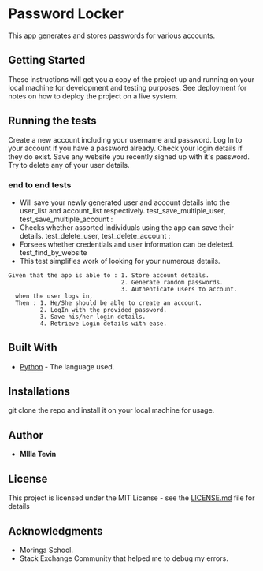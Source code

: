 
# Password Locker 

This app generates and stores passwords for various accounts.

## Getting Started

These instructions will get you a copy of the project up and running on your local machine for development and testing purposes. See deployment for notes on how to deploy the project on a live system.


## Running the tests

Create a new account including your username and password.
Log In to your account if you have a password already.
Check your login details if they do exist.
Save any website you recently signed up with it's password.
Try to delete any of your user details.

###  end to end tests


  - Will save your newly generated user and account details into the user_list and account_list respectively.
test_save_multiple_user, test_save_multiple_account :
  - Checks whether assorted individuals using the app can save their details.
test_delete_user, test_delete_account :
  - Forsees whether credentials and user information can be deleted.
test_find_by_website
  - This test simplifies work of looking for your numerous details.


```
Given that the app is able to : 1. Store account details.
                                2. Generate random passwords.
                                3. Authenticate users to account.
  when the user logs in,
  Then : 1. He/She should be able to create an account.
         2. LogIn with the provided password.
         3. Save his/her login details.
         4. Retrieve Login details with ease.

```


## Built With

* [Python](https://docs.python.org/3/) - The language used.


## Installations
   git clone the repo and install it on your local machine for usage.


## Author

* **MIlla Tevin**



## License

This project is licensed under the MIT License - see the [LICENSE.md](LICENSE.md) file for details

## Acknowledgments

* Moringa School.
* Stack Exchange Community that helped me to debug my errors.

